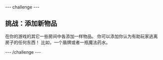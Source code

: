 --- challenge ---

## 挑战：添加新物品

在你的游戏的其它一些房间中各添加一样物品。 你可以添加你认为有助玩家逃离房子的任何东西！ 比如，一个盾牌或者一瓶魔法药水。

--- /challenge ---